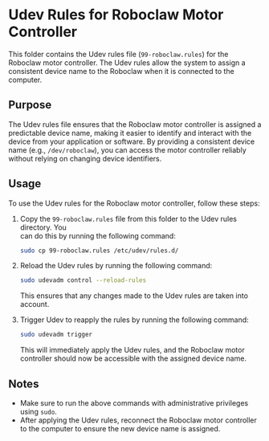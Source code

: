 # Udev Rules for Roboclaw Motor Controller

This folder contains the Udev rules file (`99-roboclaw.rules`) for the Roboclaw motor controller. The Udev rules allow the system to assign a consistent device name to the Roboclaw when it is connected to the computer.

## Purpose

The Udev rules file ensures that the Roboclaw motor controller is assigned a predictable device name, making it easier to identify and interact with the device from your application or software. By providing a consistent device name (e.g., `/dev/roboclaw`), you can access the motor controller reliably without relying on changing device identifiers.

## Usage

To use the Udev rules for the Roboclaw motor controller, follow these steps:

1. Copy the `99-roboclaw.rules` file from this folder to the Udev rules directory. You   
   can do this by running the following command:

   ```bash
   sudo cp 99-roboclaw.rules /etc/udev/rules.d/
   ```

2. Reload the Udev rules by running the following command:

   ```bash
   sudo udevadm control --reload-rules
   ```
   
   This ensures that any changes made to the Udev rules are taken into account.

3. Trigger Udev to reapply the rules by running the following command:

   ```bash
   sudo udevadm trigger
   ```

   This will immediately apply the Udev rules, and the Roboclaw motor controller should now be accessible with the assigned device name.

## Notes

- Make sure to run the above commands with administrative privileges using `sudo`.
- After applying the Udev rules, reconnect the Roboclaw motor controller to the computer to ensure the new device name is assigned.

